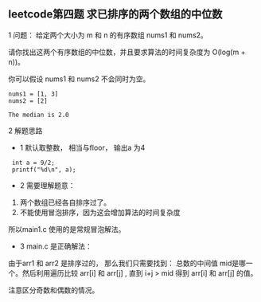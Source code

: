 ## leetcode第四题 求已排序的两个数组的中位数

1 问题： 给定两个大小为 m 和 n 的有序数组 nums1 和 nums2。

请你找出这两个有序数组的中位数，并且要求算法的时间复杂度为 O(log(m + n))。

你可以假设 nums1 和 nums2 不会同时为空。

```
nums1 = [1, 3]
nums2 = [2]

The median is 2.0
```

2 解题思路

- 1  默认取整数， 相当与floor， 输出a 为4

```
 int a = 9/2;
 printf("%d\n", a);
```

- 2  需要理解题意： 

1. 两个数组已经各自排序过了。
2. 不能使用冒泡排序，因为这会增加算法的时间复杂度

所以main1.c 使用的是常规冒泡解法。

- 3 main.c 是正确解法： 

由于arr1 和 arr2 是排序过的， 那么我们只需要找到： 总数的中间值 mid是哪一个。然后利用遍历比较 arr[i]  和 arr[j]  , 直到 i+j > mid 得到 arr[i] 和 arr[j] 的值。 

注意区分奇数和偶数的情况。



